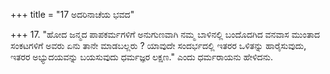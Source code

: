 +++
title = "17 ಅದರಿನಾಚೆಯ ಭವದ"

+++
17. "ಹೋದ ಜನ್ಮದ ಪಾಪಕರ್ಮಗಳಿಗೆ ಅನುಗುಣವಾಗಿ ನಮ್ಮ  ಬಾಳಿನಲ್ಲಿ ಬಂದೊದಗಿದ ವನವಾಸ ಮುಂತಾದ ಸಂಕಟಗಳಿಗೆ ಅವರು ಏನು ತಾನೇ ಮಾಡಬಲ್ಲರು ? ಯಾವುದೇ ಸಂದರ್ಭದಲ್ಲಿ ಇತರರ ಒಳಿತನ್ನು ಹಾರೈಸುವುದು, ಇತರರ ಅಭ್ಯುದಯವನ್ನು ಬಯಸುವುದು ಧರ್ಮಜ್ಞರ ಲಕ್ಷಣ." ಎಂದು ಧರ್ಮರಾಯನು  ಹೇಳಿದನು.